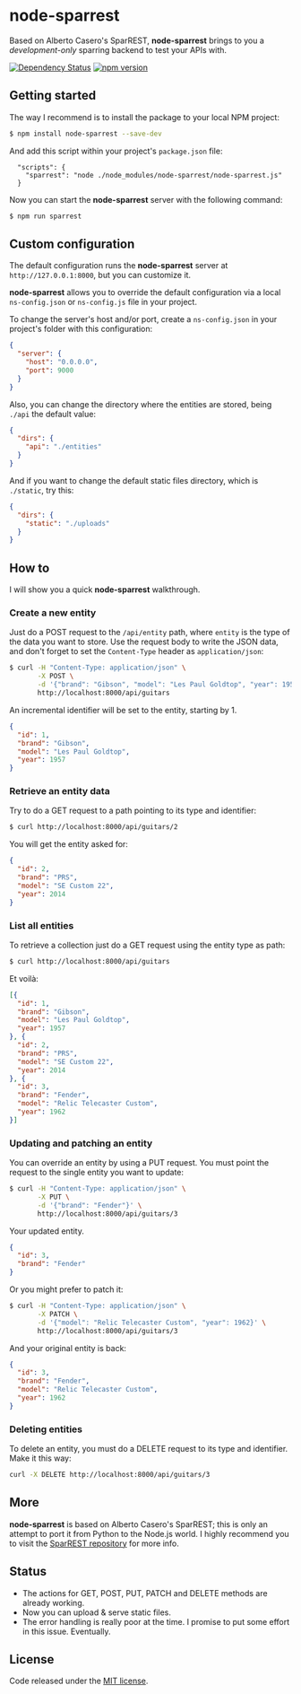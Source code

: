 
# node-sparrest

Based on Alberto Casero's SparREST, **node-sparrest** brings to you a *development-only* sparring backend to test your APIs with.

[![Dependency Status](https://david-dm.org/vermicida/node-sparrest.svg)](https://david-dm.org/vermicida/node-sparrest)
[![npm version](https://badge.fury.io/js/node-sparrest.svg)](https://badge.fury.io/js/node-sparrest)

## Getting started

The way I recommend is to install the package to your local NPM project:
```bash
$ npm install node-sparrest --save-dev
```

And add this script within your project's `package.json` file:
```
  "scripts": {
    "sparrest": "node ./node_modules/node-sparrest/node-sparrest.js"
  }
```

Now you can start the **node-sparrest** server with the following command:
```bash
$ npm run sparrest
```

## Custom configuration

The default configuration runs the **node-sparrest** server at `http://127.0.0.1:8000`, but you can customize it.

**node-sparrest** allows you to override the default configuration via a local `ns-config.json` or `ns-config.js` file in your project.

To change the server's host and/or port, create a `ns-config.json` in your project's folder with this configuration:
```json
{
  "server": {
    "host": "0.0.0.0",
    "port": 9000
  }
}
```

Also, you can change the directory where the entities are stored, being `./api` the default value:
```json
{
  "dirs": {
    "api": "./entities"
  }
}
```

And if you want to change the default static files directory, which is `./static`, try this:
```json
{
  "dirs": {
    "static": "./uploads"
  }
}
```

## How to

I will show you a quick **node-sparrest** walkthrough.

### Create a new entity

Just do a POST request to the `/api/entity` path, where `entity` is the type of the data you want to store. Use the request body to write the JSON data, and don't forget to set the `Content-Type` header as `application/json`:

```bash
$ curl -H "Content-Type: application/json" \
       -X POST \
       -d '{"brand": "Gibson", "model": "Les Paul Goldtop", "year": 1957}' \
       http://localhost:8000/api/guitars
```

An incremental identifier will be set to the entity, starting by 1.

```json
{
  "id": 1,
  "brand": "Gibson",
  "model": "Les Paul Goldtop",
  "year": 1957
}
```

### Retrieve an entity data

Try to do a GET request to a path pointing to its type and identifier:

```bash
$ curl http://localhost:8000/api/guitars/2
```

You will get the entity asked for:

```json
{
  "id": 2,
  "brand": "PRS",
  "model": "SE Custom 22",
  "year": 2014
}
```

### List all entities

To retrieve a collection just do a GET request using the entity type as path:

```bash
$ curl http://localhost:8000/api/guitars
```

Et voilà:

```json
[{
  "id": 1,
  "brand": "Gibson",
  "model": "Les Paul Goldtop",
  "year": 1957
}, {
  "id": 2,
  "brand": "PRS",
  "model": "SE Custom 22",
  "year": 2014
}, {
  "id": 3,
  "brand": "Fender",
  "model": "Relic Telecaster Custom",
  "year": 1962
}]
```

### Updating and patching an entity

You can override an entity by using a PUT request. You must point the request to the single entity you want to update:

```bash
$ curl -H "Content-Type: application/json" \
       -X PUT \
       -d '{"brand": "Fender"}' \
       http://localhost:8000/api/guitars/3
```

Your updated entity.

```json
{
  "id": 3,
  "brand": "Fender"
}
```

Or you might prefer to patch it:

```bash
$ curl -H "Content-Type: application/json" \
       -X PATCH \
       -d '{"model": "Relic Telecaster Custom", "year": 1962}' \
       http://localhost:8000/api/guitars/3
```

And your original entity is back:

```json
{
  "id": 3,
  "brand": "Fender",
  "model": "Relic Telecaster Custom",
  "year": 1962
}
```

### Deleting entities

To delete an entity, you must do a DELETE request to its type and identifier. Make it this way:

```bash
curl -X DELETE http://localhost:8000/api/guitars/3
```

## More

**node-sparrest** is based on Alberto Casero's SparREST; this is only an attempt to port it from Python to the Node.js world. I highly recommend you to visit the [SparREST repository](https://github.com/kasappeal/sparrest) for more info.

## Status

+ The actions for GET, POST, PUT, PATCH and DELETE methods are already working.
+ Now you can upload & serve static files.
+ The error handling is really poor at the time. I promise to put some effort in this issue. Eventually.

## License

Code released under the [MIT license](./LICENSE).
